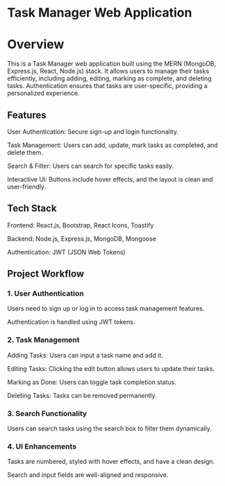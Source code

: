 # Task Manager Web Application

# Overview

This is a Task Manager web application built using the MERN (MongoDB, Express.js, React, Node.js) stack. It allows users to manage their tasks efficiently, including adding, editing, marking as complete, and deleting tasks. Authentication ensures that tasks are user-specific, providing a personalized experience.

## Features

User Authentication: Secure sign-up and login functionality.

Task Management: Users can add, update, mark tasks as completed, and delete them.

Search & Filter: Users can search for specific tasks easily.

Interactive UI: Buttons include hover effects, and the layout is clean and user-friendly.

## Tech Stack

Frontend: React.js, Bootstrap, React Icons, Toastify

Backend: Node.js, Express.js, MongoDB, Mongoose

Authentication: JWT (JSON Web Tokens)


## Project Workflow

### 1. User Authentication

Users need to sign up or log in to access task management features.

Authentication is handled using JWT tokens.

### 2. Task Management

Adding Tasks: Users can input a task name and add it.

Editing Tasks: Clicking the edit button allows users to update their tasks.

Marking as Done: Users can toggle task completion status.

Deleting Tasks: Tasks can be removed permanently.

### 3. Search Functionality

Users can search tasks using the search box to filter them dynamically.

### 4. UI Enhancements

Tasks are numbered, styled with hover effects, and have a clean design.

Search and input fields are well-aligned and responsive.
